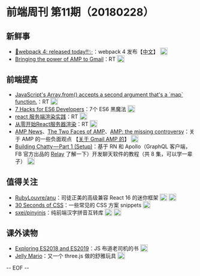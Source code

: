 # 前端周刊 第11期（20180228）

## 新鲜事
- [🎼webpack 4: released today!!✨](https://medium.com/webpack/webpack-4-released-today-6cdb994702d4?utm_source=mife&utm_medium=article&utm_campaign=mifeweekly&utm_term=news)：webpack 4 发布【[中文](https://mp.weixin.qq.com/s/mF56rpzmqdSyti1iJu4tCw?utm_source=mife&utm_medium=article&utm_campaign=mifeweekly&utm_term=news)】 <img valign="top" width="auto" height="20" src="./assets/news.svg" />
- [Bringing the power of AMP to Gmail](https://www.blog.google/products/g-suite/bringing-power-amp-gmail/?utm_source=mife&utm_medium=article&utm_campaign=mifeweekly&utm_term=news)：RT <img valign="top" width="auto" height="20" src="./assets/news.svg" />

## 前端提高
- [JavaScript's Array.from() accepts a second argument that's a \`map\` function.](https://twitter.com/addyosmani/status/954254600193769473?utm_source=mife&utm_medium=article&utm_campaign=mifeweekly&utm_term=tips)：RT <img valign="top" width="auto" height="20" src="./assets/tips.svg" />
- [7 Hacks for ES6 Developers](https://medium.com/dailyjs/7-hacks-for-es6-developers-4e24ff425d0b?utm_source=mife&utm_medium=article&utm_campaign=mifeweekly&utm_term=tips)：7个 ES6 黑魔法 <img valign="top" width="auto" height="20" src="./assets/tips.svg" />
- [react 服务端渲染实践](https://juejin.im/entry/58f484fd44d904006c034079?utm_source=mife&utm_medium=article&utm_campaign=mifeweekly&utm_term=opinion)：RT <img valign="top" width="auto" height="20" src="./assets/opinion.svg" />
- [从零开始React服务器渲染](http://www.alloyteam.com/2017/01/react-from-scratch-server-render/)：RT <img valign="top" width="auto" height="20" src="./assets/tutorial.svg" />
- [AMP News](https://css-tricks.com/amp-news/?utm_source=mife&utm_medium=article&utm_campaign=mifeweekly&utm_term=tutorial)、[The Two Faces of AMP](https://timkadlec.com/remembers/2018-02-14-the-two-faces-of-amp/?utm_source=mife&utm_medium=article&utm_campaign=mifeweekly&utm_term=tutorial)、[AMP: the missing controversy](https://ferdychristant.com/amp-the-missing-controversy-3b424031047?utm_source=mife&utm_medium=article&utm_campaign=mifeweekly&utm_term=tutorial)：关于 AMP 的一些负面观点 【[关于 Gmail AMP 的](https://www.rodriguezcommaj.com/blog/on-amp-for-email?utm_source=mife&utm_medium=article&utm_campaign=mifeweekly&utm_term=tutorial)】 <img valign="top" width="auto" height="20" src="./assets/opinion.svg" />
- [Building Chatty — Part 1 (Setup)](https://medium.com/react-native-training/building-chatty-a-whatsapp-clone-with-react-native-and-apollo-part-1-setup-68a02f7e11?utm_source=mife&utm_medium=article&utm_campaign=mifeweekly&utm_term=opinion)：基于 RN 和 Apollo（GraphQL 客户端，FB 官方出品的 [Relay](https://facebook.github.io/relay/?utm_source=mife&utm_medium=article&utm_campaign=mifeweekly&utm_term=opinion) 了解一下）开发聊天软件的教程（共 8 集，可以学一辈子） <img valign="top" width="auto" height="20" src="./assets/tutorial.svg" />

## 值得关注
- [RubyLouvre/anu](https://github.com/RubyLouvre/anu?utm_source=mife&utm_medium=article&utm_campaign=mifeweekly&utm_term=tutorial)：司徒正美的高级兼容 React 16 的迷你框架 <img valign="top" width="auto" height="20" src="./assets/code.svg" /> <img valign="top" width="auto" height="20" src="./assets/github.svg" />
- [30 Seconds of CSS](https://atomiks.github.io/30-seconds-of-css/?utm_source=mife&utm_medium=article&utm_campaign=mifeweekly&utm_term=code)：一些常见的 CSS 方案 snippets <img valign="top" width="auto" height="20" src="./assets/code.svg" />
- [sxei/pinyinjs](https://github.com/sxei/pinyinjs?utm_source=mife&utm_medium=article&utm_campaign=mifeweekly&utm_term=github)：纯前端汉字拼音互转库 <img valign="top" width="auto" height="20" src="./assets/code.svg" /> <img valign="top" width="auto" height="20" src="./assets/github.svg" />

## 课外读物
- [Exploring ES2018 and ES2019](http://exploringjs.com/es2018-es2019/)：JS 布道老司机的书 <img valign="top" width="auto" height="20" src="./assets/book.svg" />
- [Jelly Mario](http://jellymar.io/)：又一个 three.js 做的舒雅玩具 <img valign="top" width="auto" height="20" src="./assets/demo.svg" />

-- EOF --